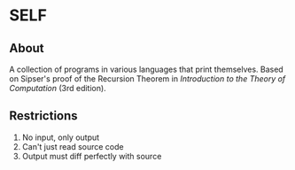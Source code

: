 # SELF

## About

A collection of programs in various languages that print themselves.
Based on Sipser's proof of the Recursion Theorem in _Introduction to the
Theory of Computation_ (3rd edition).

## Restrictions

1. No input, only output
2. Can't just read source code
3. Output must diff perfectly with source

